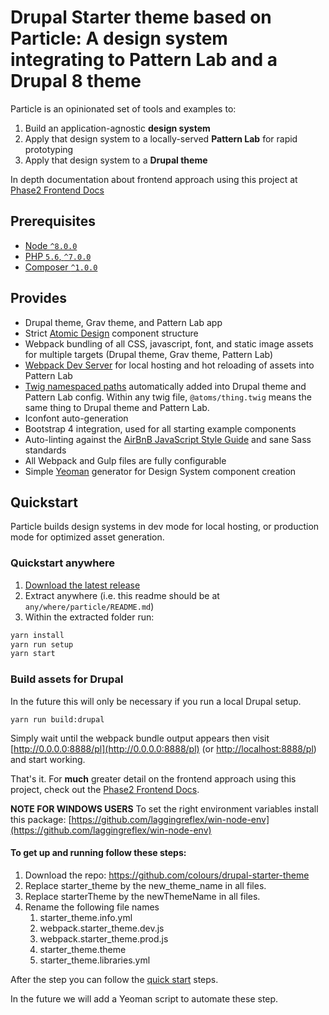 # Drupal Starter theme based on Particle: A design system integrating to Pattern Lab and a Drupal 8 theme

Particle is an opinionated set of tools and examples to:

1. Build an application-agnostic **design system**
1. Apply that design system to a locally-served **Pattern Lab** for rapid prototyping
1. Apply that design system to a **Drupal theme**

In depth documentation about frontend approach using this project at [Phase2 Frontend Docs](https://phase2.github.io/frontend-docs/)

## Prerequisites

- [Node `^8.0.0`](https://nodejs.org)
- [PHP `5.6`, `^7.0.0`](https://php.net)
- [Composer `^1.0.0`](https://getcomposer.org)

## Provides

- Drupal theme, Grav theme,  and Pattern Lab app
- Strict [Atomic Design](http://atomicdesign.bradfrost.com/) component structure
- Webpack bundling of all CSS, javascript, font, and static image assets for multiple targets (Drupal theme, Grav theme, Pattern Lab)
- [Webpack Dev Server](https://github.com/webpack/webpack-dev-server) for local hosting and hot reloading of assets into Pattern Lab
- [Twig namespaced paths](https://symfony.com/doc/current/templating/namespaced_paths.html) automatically added into Drupal theme and Pattern Lab config. Within any twig file, `@atoms/thing.twig` means the same thing to Drupal theme and Pattern Lab.
- Iconfont auto-generation
- Bootstrap 4 integration, used for all starting example components
- Auto-linting against the [AirBnB JavaScript Style Guide](https://github.com/airbnb/javascript) and sane Sass standards
- All Webpack and Gulp files are fully configurable
- Simple [Yeoman](http://yeoman.io/) generator for Design System component creation

## Quickstart

Particle builds design systems in dev mode for local hosting, or production mode for optimized asset generation.

### Quickstart anywhere

1. [Download the latest release](https://github.com/colours/drupal-starter-theme)
1. Extract anywhere (i.e. this readme should be at `any/where/particle/README.md`)
1. Within the extracted folder run:

```bash
yarn install
yarn run setup
yarn start
```

### Build assets for Drupal
In the future this will only be necessary if you run a local Drupal setup.
```
yarn run build:drupal
```

Simply wait until the webpack bundle output appears then visit [http://0.0.0.0:8888/pl](http://0.0.0.0:8888/pl) (or [http://localhost:8888/pl](http://localhost:8888/pl)) and start working.

That's it. For **much** greater detail on the frontend approach using this project, check out the [Phase2 Frontend Docs](https://phase2.github.io/frontend-docs/).

**NOTE FOR WINDOWS USERS**
To set the right environment variables install this package: [https://github.com/laggingreflex/win-node-env](https://github.com/laggingreflex/win-node-env)



#### To get up and running follow these steps:

1. Download the repo: https://github.com/colours/drupal-starter-theme
2. Replace starter_theme by the new_theme_name in all files.
3. Replace starterTheme by the newThemeName in all files.
4. Rename the following file names
    1. starter_theme.info.yml
    2. webpack.starter_theme.dev.js
    3. webpack.starter_theme.prod.js
    4. starter_theme.theme
    5. starter_theme.libraries.yml

After the step you can follow the [quick start](https://phase2.github.io/frontend-docs/getting-started/quickstart/) steps.

In the future we will add a Yeoman script to automate these step.